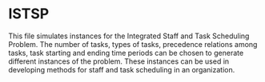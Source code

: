 # ISTSP
This file simulates instances for the Integrated Staff and Task Scheduling Problem. 
The number of tasks, types of tasks, precedence relations among tasks, task starting and ending time periods can be chosen to generate different instances of the problem. 
These instances can be used in developing methods for staff and task scheduling in an organization.
